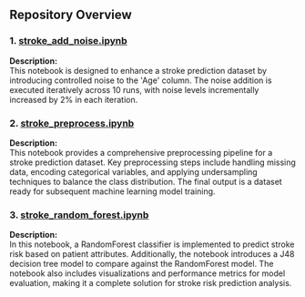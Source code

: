 ## Repository Overview

### 1. [stroke_add_noise.ipynb](https://colab.research.google.com/drive/107TaGbz9Tv799bA8Nd27bK9u4Y-NjzQ7?usp=sharing)
**Description:**  
This notebook is designed to enhance a stroke prediction dataset by introducing controlled noise to the 'Age' column. The noise addition is executed iteratively across 10 runs, with noise levels incrementally increased by 2% in each iteration.

### 2. [stroke_preprocess.ipynb](https://colab.research.google.com/drive/1sukhfs41OhwPzestrsYdrZ0nyhnAJmeI?usp=sharing)
**Description:**  
This notebook provides a comprehensive preprocessing pipeline for a stroke prediction dataset. Key preprocessing steps include handling missing data, encoding categorical variables, and applying undersampling techniques to balance the class distribution. The final output is a dataset ready for subsequent machine learning model training.

### 3. [stroke_random_forest.ipynb](https://colab.research.google.com/drive/1Stn3Ghht9ZvDWPi20J82yWGDrgtbqW_R?usp=sharing)
**Description:**  
In this notebook, a RandomForest classifier is implemented to predict stroke risk based on patient attributes. Additionally, the notebook introduces a J48 decision tree model to compare against the RandomForest model. The notebook also includes visualizations and performance metrics for model evaluation, making it a complete solution for stroke risk prediction analysis.
